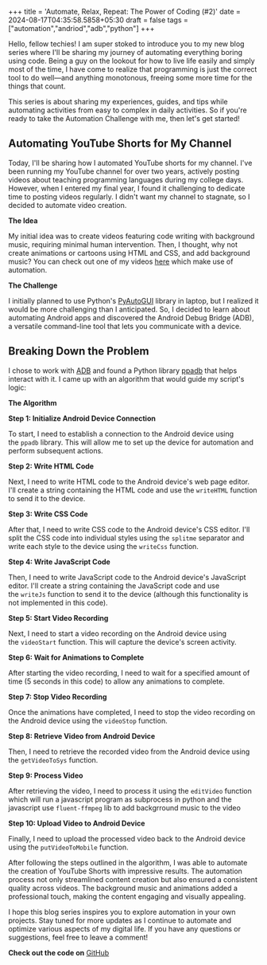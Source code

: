 +++
title = 'Automate, Relax, Repeat: The Power of Coding (#2)'
date = 2024-08-17T04:35:58.5858+05:30
draft = false
tags =["automation","andriod","adb","python"]
+++ 

Hello, fellow techies! I am super stoked to introduce you to my new blog series where I'll be sharing my journey of automating everything boring using code. Being a guy on the lookout for how to live life easily and simply most of the time, I have come to realize that programming is just the correct tool to do well—and anything monotonous, freeing some more time for the things that count.

This series is about sharing my experiences, guides, and tips while automating activities from easy to complex in daily activities. So if you're ready to take the Automation Challenge with me, then let's get started!

## **Automating YouTube Shorts for My Channel**

Today, I'll be sharing how I automated YouTube shorts for my channel. I've been running my YouTube channel for over two years, actively posting videos about teaching programming languages during my college days. However, when I entered my final year, I found it challenging to dedicate time to posting videos regularly. I didn't want my channel to stagnate, so I decided to automate video creation.

**The Idea**

My initial idea was to create videos featuring code writing with background music, requiring minimal human intervention. Then, I thought, why not create animations or cartoons using HTML and CSS, and add background music? You can check out one of my videos [here](https://www.youtube.com/watch?v=wvIRKYiMALo) which make use of automation.

**The Challenge**

I initially planned to use Python's [PyAutoGUI](https://pypi.org/project/PyAutoGUI/) library in laptop, but I realized it would be more challenging than I anticipated. So, I decided to learn about automating Android apps and discovered the Android Debug Bridge (ADB), a versatile command-line tool that lets you communicate with a device.

## **Breaking Down the Problem**

I chose to work with [ADB](https://developer.android.com/tools/adb) and found a Python library [ppadb](https://pypi.org/project/pure-python-adb/)  that helps interact with it. I came up with an algorithm that would guide my script's logic:

**The Algorithm**

**Step 1: Initialize Android Device Connection**

To start, I need to establish a connection to the Android device using the `ppadb` library. This will allow me to set up the device for automation and perform subsequent actions.

**Step 2: Write HTML Code**

Next, I need to write HTML code to the Android device's web page editor. I'll create a string containing the HTML code and use the `writeHTML` function to send it to the device.

**Step 3: Write CSS Code**

After that, I need to write CSS code to the Android device's CSS editor. I'll split the CSS code into individual styles using the `splitme` separator and write each style to the device using the `writeCss` function.

**Step 4: Write JavaScript Code**

Then, I need to write JavaScript code to the Android device's JavaScript editor. I'll create a string containing the JavaScript code and use the `writeJs` function to send it to the device (although this functionality is not implemented in this code).

**Step 5: Start Video Recording**

Next, I need to start a video recording on the Android device using the `videoStart` function. This will capture the device's screen activity.

**Step 6: Wait for Animations to Complete**

After starting the video recording, I need to wait for a specified amount of time (5 seconds in this code) to allow any animations to complete.

**Step 7: Stop Video Recording**

Once the animations have completed, I need to stop the video recording on the Android device using the `videoStop` function.

**Step 8: Retrieve Video from Android Device**

Then, I need to retrieve the recorded video from the Android device using the `getVideoToSys` function.

**Step 9: Process Video**

After retrieving the video, I need to process it using the `editVideo` function which will run a javascript program as subprocess in python and the javascript use `fluent-ffmpeg` lib to add backgrround music to the video

**Step 10: Upload Video to Android Device**

Finally, I need to upload the processed video back to the Android device using the `putVideoToMobile` function.


After following the steps outlined in the algorithm, I was able to automate the creation of YouTube Shorts with impressive results. The automation process not only streamlined content creation but also ensured a consistent quality across videos. The background music and animations added a professional touch, making the content engaging and visually appealing.

I hope this blog series inspires you to explore automation in your own projects. Stay tuned for more updates as I continue to automate and optimize various aspects of my digital life. If you have any questions or suggestions, feel free to leave a comment!

**Check out the code on** [GitHub](https://github.com/programmerraja/YouTube-video-automation) 









